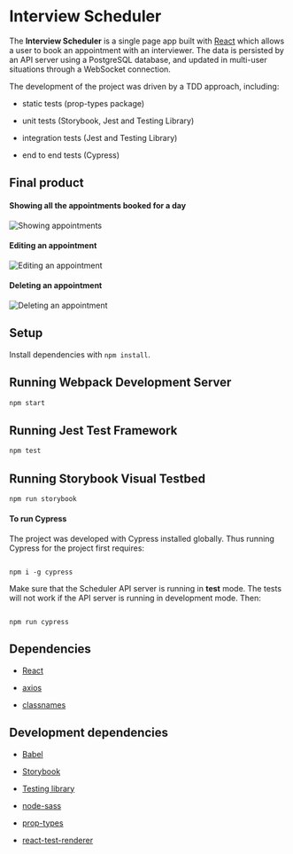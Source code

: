 # Interview Scheduler
The **Interview Scheduler** is a single page app built with [React](https://reactjs.org/) which allows a user to book an appointment with an interviewer. The data is persisted by an API server using a PostgreSQL database, and updated in multi-user situations through a WebSocket connection.



The development of the project was driven by a TDD approach, including:



- static tests (prop-types package)

- unit tests (Storybook, Jest and Testing Library)

- integration tests (Jest and Testing Library)

- end to end tests (Cypress)

## Final product

#### Showing all the appointments booked for a day

![Showing appointments]()

#### Editing an appointment

![Editing an appointment]()


#### Deleting an appointment

![Deleting an appointment]()


## Setup

Install dependencies with `npm install`.

## Running Webpack Development Server

```sh
npm start
```

## Running Jest Test Framework

```sh
npm test
```

## Running Storybook Visual Testbed

```sh
npm run storybook
```


#### To run Cypress

The project was developed with Cypress installed globally. Thus running Cypress for the project first requires:

```shell

npm i -g cypress

```



Make sure that the Scheduler API server is running in **test** mode. The tests will not work if the API server is running in development mode. Then:

```shell

npm run cypress

```
## Dependencies

- [React](https://reactjs.org/)

- [axios](https://www.npmjs.com/package/axios)

- [classnames](https://www.npmjs.com/package/classnames)

## Development dependencies

- [Babel](https://babeljs.io/)

- [Storybook](https://storybook.js.org/)

- [Testing library](https://testing-library.com/)

- [node-sass](https://www.npmjs.com/package/node-sass)

- [prop-types](https://www.npmjs.com/package/prop-types)

- [react-test-renderer](https://reactjs.org/docs/test-renderer.html)

